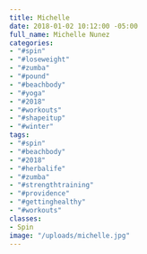 ```yaml
---
title: Michelle
date: 2018-01-02 10:12:00 -05:00
full_name: Michelle Nunez
categories:
- "#spin"
- "#loseweight"
- "#zumba"
- "#pound"
- "#beachbody"
- "#yoga"
- "#2018"
- "#workouts"
- "#shapeitup"
- "#winter"
tags:
- "#spin"
- "#beachbody"
- "#2018"
- "#herbalife"
- "#zumba"
- "#strengthtraining"
- "#providence"
- "#gettinghealthy"
- "#workouts"
classes:
- Spin
image: "/uploads/michelle.jpg"
---
```


